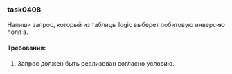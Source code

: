 
### task0408

Напиши запрос, который из таблицы logic выберет побитовую инверсию поля a.


#### Требования:
1.	Запрос должен быть реализован согласно условию.

